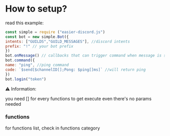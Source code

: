 # How to setup?
read this example:
```js
const simple = require ("easier-discord.js")
const bot = new simple.Bot({
intents: ["GUILDS","GUILD_MESSAGES"], //discord intents
prefix: "!" // your bot prefix
})
bot.onMessage() // callbacks that can trigger command when message is send
bot.command({
name: "ping", //ping command
code: `$send[$channelID[];Pong: $ping[]ms]` //will return ping
})
bot.login("token")
```
⚠️ Information:

you need [] for every functions to get execute even there's no params needed
### functions
for functions list, check in functions category
